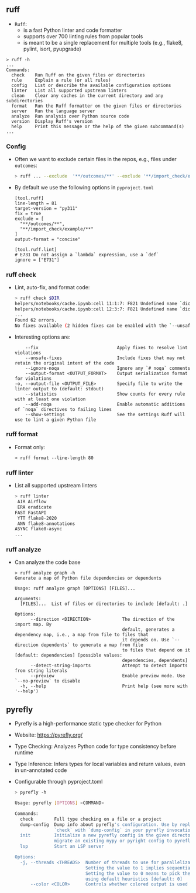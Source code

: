 ## ruff

- `Ruff`:
  - is a fast Python linter and code formatter
  - supports over 700 linting rules from popular tools
  - is meant to be a single replacement for multiple tools (e.g., flake8, pylint,
    isort, pyupgrade)

```
> ruff -h
...
Commands:
  check    Run Ruff on the given files or directories
  rule     Explain a rule (or all rules)
  config   List or describe the available configuration options
  linter   List all supported upstream linters
  clean    Clear any caches in the current directory and any subdirectories
  format   Run the Ruff formatter on the given files or directories
  server   Run the language server
  analyze  Run analysis over Python source code
  version  Display Ruff's version
  help     Print this message or the help of the given subcommand(s)
...
```

### Config

- Often we want to exclude certain files in the repos, e.g., files under
  `outcomes`:
  ```bash
  > ruff ... --exclude  '**/outcomes/**' --exclude '**/import_check/example/**'
  ```

- By default we use the following options in `pyproject.toml`
  ```text
  [tool.ruff]
  line-length = 81
  target-version = "py311"
  fix = true
  exclude = [
    "**/outcomes/**",
    "**/import_check/example/**"
  ]
  output-format = "concise"

  [tool.ruff.lint]
  # E731 Do not assign a `lambda` expression, use a `def`
  ignore = ["E731"]
  ```

### ruff check

- Lint, auto-fix, and format code:
  ```bash
  > ruff check $DIR
  helpers/notebooks/cache.ipynb:cell 11:1:7: F821 Undefined name `dict_`
  helpers/notebooks/cache.ipynb:cell 12:3:7: F821 Undefined name `dict_`
  ...
  Found 62 errors.
  No fixes available (2 hidden fixes can be enabled with the `--unsafe-fixes` option).
  ```

- Interesting options are:
  ```text
      --fix                              Apply fixes to resolve lint violations
      --unsafe-fixes                     Include fixes that may not retain the original intent of the code
      --ignore-noqa                      Ignore any `# noqa` comments
      --output-format <OUTPUT_FORMAT>    Output serialization format for violations
  -o, --output-file <OUTPUT_FILE>        Specify file to write the linter output to (default: stdout)
      --statistics                       Show counts for every rule with at least one violation
      --add-noqa                         Enable automatic additions of `noqa` directives to failing lines
      --show-settings                    See the settings Ruff will use to lint a given Python file
  ```

### ruff format

- Format only:
  ```
  > ruff format --line-length 80
  ```

### ruff linter

- List all supported upstream linters
  ```bash
  > ruff linter
   AIR Airflow
   ERA eradicate
  FAST FastAPI
   YTT flake8-2020
   ANN flake8-annotations
  ASYNC flake8-async
  ...
  ```

### ruff analyze

- Can analyze the code base
  ```text
  > ruff analyze graph -h
  Generate a map of Python file dependencies or dependents

  Usage: ruff analyze graph [OPTIONS] [FILES]...

  Arguments:
    [FILES]...  List of files or directories to include [default: .]

  Options:
        --direction <DIRECTION>            The direction of the import map. By
                                           default, generates a dependency map, i.e., a map from file to files that
                                           it depends on. Use `--direction dependents` to generate a map from file
                                           to files that depend on it [default: dependencies] [possible values:
                                           dependencies, dependents]
        --detect-string-imports            Attempt to detect imports from string literals
        --preview                          Enable preview mode. Use `--no-preview` to disable
    -h, --help                             Print help (see more with '--help')
  ```

## pyrefly

- Pyrefly is a high-performance static type checker for Python

- Website: https://pyrefly.org/

- Type Checking: Analyzes Python code for type consistency before runtime
- Type Inference: Infers types for local variables and return values, even in
  un-annotated code
- Configurable through pyproject.toml

  ```bash
  > pyrefly -h

  Usage: pyrefly [OPTIONS] <COMMAND>

  Commands:
    check        Full type checking on a file or a project
    dump-config  Dump info about pyrefly's configuration. Use by replacing
                 `check` with `dump-config` in your pyrefly invocation
    init         Initialize a new pyrefly config in the given directory, or
                 migrate an existing mypy or pyright config to pyrefly
    lsp          Start an LSP server

  Options:
    -j, --threads <THREADS>  Number of threads to use for parallelization.
                             Setting the value to 1 implies sequential execution without any parallelism.
                             Setting the value to 0 means to pick the number of threads automatically
                             using default heuristics [default: 0]
        --color <COLOR>      Controls whether colored output is used
  ```

